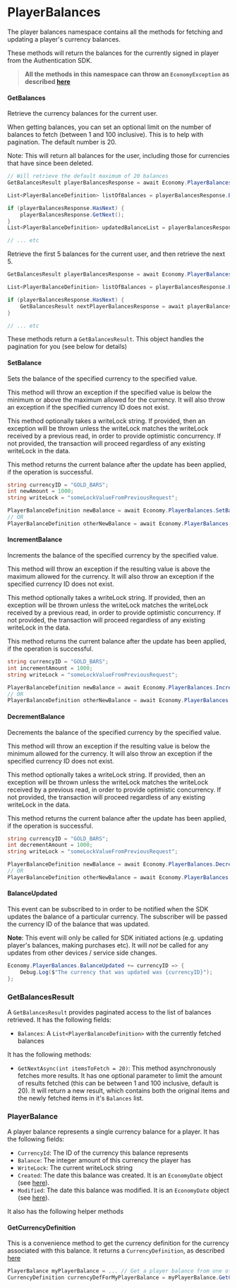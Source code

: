 # PlayerBalances

The player balances namespace contains all the methods for fetching and updating a player's currency balances.

These methods will return the balances for the currently signed in player from the Authentication SDK.

> **All the methods in this namespace can throw an `EconomyException` as described [here](./index.md#EconomyException)**

#### GetBalances

Retrieve the currency balances for the current user.

When getting balances, you can set an optional limit on the number of balances to fetch (between 1 and 100 inclusive). This is to help with pagination. The default number is 20.

Note: This will return all balances for the user, including those for currencies that have since been deleted.

```cs
// Will retrieve the default maximum of 20 balances
GetBalancesResult playerBalancesResponse = await Economy.PlayerBalances.GetBalancesAsync();

List<PlayerBalanceDefinition> listOfBalances = playerBalancesResponse.Balances;

if (playerBalancesResponse.HasNext) {
    playerBalancesResponse.GetNext();
}
List<PlayerBalanceDefinition> updatedBalanceList = playerBalancesResponse.Balances;

// ... etc
```

Retrieve the first 5 balances for the current user, and then retrieve the next 5.
```cs
GetBalancesResult playerBalancesResponse = await Economy.PlayerBalances.GetBalancesAsync(5);

List<PlayerBalanceDefinition> listOfBalances = playerBalancesResponse.Balances;

if (playerBalancesResponse.HasNext) {
    GetBalancesResult nextPlayerBalancesResponse = await playerBalancesResponse.GetNext(5);
}

// ... etc
```

These methods return a `GetBalancesResult`. This object handles the pagination for you (see below for details)

#### SetBalance

Sets the balance of the specified currency to the specified value.

This method will throw an exception if the specified value is below the minimum or above the maximum allowed for the currency. It will also throw an exception if the specified currency ID does not exist.

This method optionally takes a writeLock string. If provided, then an exception will be thrown unless the writeLock matches the writeLock received by a previous read, in order to provide optimistic concurrency. If not provided, the transaction will proceed regardless of any existing writeLock in the data.

This method returns the current balance after the update has been applied, if the operation is successful.

```cs
string currencyID = "GOLD_BARS";
int newAmount = 1000;
string writeLock = "someLockValueFromPreviousRequest";

PlayerBalanceDefinition newBalance = await Economy.PlayerBalances.SetBalanceAsync(currencyID, newAmount);
// OR
PlayerBalanceDefinition otherNewBalance = await Economy.PlayerBalances.SetBalanceAsync(currencyID, newAmount, writeLock);
```

#### IncrementBalance

Increments the balance of the specified currency by the specified value.

This method will throw an exception if the resulting value is above the maximum allowed for the currency. It will also throw an exception if the specified currency ID does not exist.

This method optionally takes a writeLock string. If provided, then an exception will be thrown unless the writeLock matches the writeLock received by a previous read, in order to provide optimistic concurrency. If not provided, the transaction will proceed regardless of any existing writeLock in the data.

This method returns the current balance after the update has been applied, if the operation is successful.

```cs
string currencyID = "GOLD_BARS";
int incrementAmount = 1000;
string writeLock = "someLockValueFromPreviousRequest";

PlayerBalanceDefinition newBalance = await Economy.PlayerBalances.IncrementBalanceAsync(currencyID, newAmount);
// OR
PlayerBalanceDefinition otherNewBalance = await Economy.PlayerBalances.IncrementBalanceAsync(currencyID, newAmount, writeLock);
```

#### DecrementBalance

Decrements the balance of the specified currency by the specified value.

This method will throw an exception if the resulting value is below the minimum allowed for the currency. It will also throw an exception if the specified currency ID does not exist.

This method optionally takes a writeLock string. If provided, then an exception will be thrown unless the writeLock matches the writeLock received by a previous read, in order to provide optimistic concurrency. If not provided, the transaction will proceed regardless of any existing writeLock in the data.

This method returns the current balance after the update has been applied, if the operation is successful.

```cs
string currencyID = "GOLD_BARS";
int decrementAmount = 1000;
string writeLock = "someLockValueFromPreviousRequest";

PlayerBalanceDefinition newBalance = await Economy.PlayerBalances.DecrementBalanceAsync(currencyID, newAmount);
// OR
PlayerBalanceDefinition otherNewBalance = await Economy.PlayerBalances.DecrementBalanceAsync(currencyID, newAmount, writeLock);
```

#### BalanceUpdated

This event can be subscribed to in order to be notified when the SDK updates the balance of a particular currency.
The subscriber will be passed the currency ID of the balance that was updated.

**Note**: This event will only be called for SDK initiated actions (e.g. updating player's balances, making purchases etc). 
It will _not_ be called for any updates from other devices / service side changes.

```cs
Economy.PlayerBalances.BalanceUpdated += currencyID => {
    Debug.Log($"The currency that was updated was {currencyID}");
};
```

### GetBalancesResult

A `GetBalancesResult` provides paginated access to the list of balances retrieved. It has the following fields:

- `Balances`: A `List<PlayerBalanceDefinition>` with the currently fetched balances

It has the following methods:

- `GetNextAsync(int itemsToFetch = 20)`: This method asynchronously fetches more results. It has one optional parameter to limit the amount
of results fetched (this can be between 1 and 100 inclusive, default is 20). It will return a new result, which contains both the original items and
the newly fetched items in it's `Balances` list.

### PlayerBalance

A player balance represents a single currency balance for a player. It has the following fields:

- `CurrencyId`: The ID of the currency this balance represents
- `Balance`: The integer amount of this currency the player has
- `WriteLock`: The current writeLock string
- `Created`: The date this balance was created. It is an `EconomyDate` object (see [here](./index.md#EconomyDate)).
- `Modified`: The date this balance was modified. It is an `EconomyDate` object (see [here](./index.md#EconomyDate)).

It also has the following helper methods

#### GetCurrencyDefinition

This is a convenience method to get the currency definition for the currency associated with this balance. 
It returns a `CurrencyDefinition`, as described [here](./configuration.md)

```cs
PlayerBalance myPlayerBalance = ... // Get a player balance from one of the above methods
CurrencyDefinition currencyDefForMyPlayerBalance = myPlayerBalance.GetCurrencyDefinitionAsync();
```



